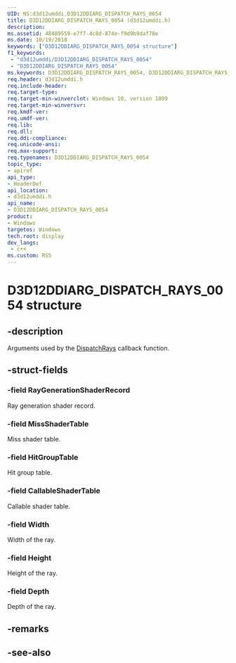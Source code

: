 ```yaml
---
UID: NS:d3d12umddi.D3D12DDIARG_DISPATCH_RAYS_0054
title: D3D12DDIARG_DISPATCH_RAYS_0054 (d3d12umddi.h)
description: 
ms.assetid: 48489559-e7f7-4c8d-874e-f9d9b9daf78e
ms.date: 10/19/2018
keywords: ["D3D12DDIARG_DISPATCH_RAYS_0054 structure"]
f1_keywords:
 - "d3d12umddi/D3D12DDIARG_DISPATCH_RAYS_0054"
 - "D3D12DDIARG_DISPATCH_RAYS_0054"
ms.keywords: D3D12DDIARG_DISPATCH_RAYS_0054, D3D12DDIARG_DISPATCH_RAYS_0054, 
req.header: d3d12umddi.h
req.include-header:
req.target-type:
req.target-min-winverclnt: Windows 10, version 1809
req.target-min-winversvr:
req.kmdf-ver:
req.umdf-ver:
req.lib:
req.dll:
req.ddi-compliance:
req.unicode-ansi:
req.max-support:
req.typenames: D3D12DDIARG_DISPATCH_RAYS_0054
topic_type: 
- apiref
api_type: 
- HeaderDef
api_location: 
- d3d12umddi.h
api_name: 
- D3D12DDIARG_DISPATCH_RAYS_0054
product:
- Windows
targetos: Windows
tech.root: display
dev_langs:
 - c++
ms.custom: RS5
---
```


# D3D12DDIARG_DISPATCH_RAYS_0054 structure

## -description

Arguments used by the [DispatchRays](nc-d3d12umddi-pfnd3d12ddi_dispatch_rays_0054.md) callback function.

## -struct-fields

### -field RayGenerationShaderRecord

Ray generation shader record.

### -field MissShaderTable

Miss shader table.

### -field HitGroupTable

Hit group table.

### -field CallableShaderTable

Callable shader table.

### -field Width

Width of the ray.

### -field Height

Height of the ray.

### -field Depth
 
Depth of the ray.

## -remarks

## -see-also
